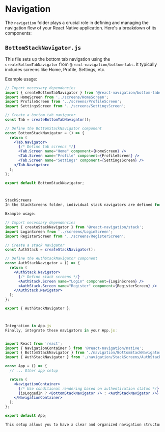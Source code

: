 # Navigation

The `navigation` folder plays a crucial role in defining and managing the navigation flow of your React Native application. Here's a breakdown of its components:

## `BottomStackNavigator.js`

This file sets up the bottom tab navigation using the `createBottomTabNavigator` from `@react-navigation/bottom-tabs`. It typically includes screens like Home, Profile, Settings, etc.

Example usage:

```jsx
// Import necessary dependencies
import { createBottomTabNavigator } from '@react-navigation/bottom-tabs';
import HomeScreen from '../screens/HomeScreen';
import ProfileScreen from '../screens/ProfileScreen';
import SettingsScreen from '../screens/SettingsScreen';

// Create a bottom tab navigator
const Tab = createBottomTabNavigator();

// Define the BottomStackNavigator component
const BottomStackNavigator = () => {
  return (
    <Tab.Navigator>
      {/* Define tab screens */}
      <Tab.Screen name="Home" component={HomeScreen} />
      <Tab.Screen name="Profile" component={ProfileScreen} />
      <Tab.Screen name="Settings" component={SettingsScreen} />
    </Tab.Navigator>
  );
};

export default BottomStackNavigator;



StackScreens
In the StackScreens folder, individual stack navigators are defined for specific sections or features of your app, such as authentication, onboarding, or detailed views.

Example usage:

// Import necessary dependencies
import { createStackNavigator } from '@react-navigation/stack';
import LoginScreen from '../screens/LoginScreen';
import RegisterScreen from '../screens/RegisterScreen';

// Create a stack navigator
const AuthStack = createStackNavigator();

// Define the AuthStackNavigator component
const AuthStackNavigator = () => {
  return (
    <AuthStack.Navigator>
      {/* Define stack screens */}
      <AuthStack.Screen name="Login" component={LoginScreen} />
      <AuthStack.Screen name="Register" component={RegisterScreen} />
    </AuthStack.Navigator>
  );
};

export { AuthStackNavigator };



Integration in App.js
Finally, integrate these navigators in your App.js:


import React from 'react';
import { NavigationContainer } from '@react-navigation/native';
import { BottomStackNavigator } from './navigation/BottomStackNavigator';
import { AuthStackNavigator } from './navigation/StackScreens/AuthStackNavigator';

const App = () => {
  // ... Other app setup

  return (
    <NavigationContainer>
      {/* Use conditional rendering based on authentication status */}
      {isLoggedIn ? <BottomStackNavigator /> : <AuthStackNavigator />}
    </NavigationContainer>
  );
};

export default App;

This setup allows you to have a clear and organized navigation structure in your React Native app.


